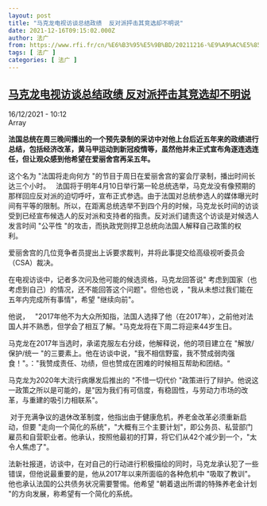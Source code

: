 ```yaml
---
layout: post
title: "马克龙电视访谈总结政绩  反对派抨击其竞选却不明说"
date: 2021-12-16T09:15:02.000Z
author: 法广
from: https://www.rfi.fr/cn/%E6%B3%95%E5%9B%BD/20211216-%E9%A9%AC%E5%85%8B%E9%BE%99%E7%94%B5%E8%A7%86%E8%AE%BF%E8%B0%88%E6%80%BB%E7%BB%93%E6%94%BF%E7%BB%A9-%E5%8F%8D%E5%AF%B9%E6%B4%BE%E6%8A%A8%E5%87%BB%E5%85%B6%E7%AB%9E%E9%80%89
tags: [ 法广 ]
categories: [ 法广 ]
---
```

<!--1639646102000-->
[马克龙电视访谈总结政绩  反对派抨击其竞选却不明说](https://www.rfi.fr/cn/%E6%B3%95%E5%9B%BD/20211216-%E9%A9%AC%E5%85%8B%E9%BE%99%E7%94%B5%E8%A7%86%E8%AE%BF%E8%B0%88%E6%80%BB%E7%BB%93%E6%94%BF%E7%BB%A9-%E5%8F%8D%E5%AF%B9%E6%B4%BE%E6%8A%A8%E5%87%BB%E5%85%B6%E7%AB%9E%E9%80%89)
------

<div>
<div>16/12/2021 - 10:12</div>Array<p><strong>                    法国总统在周三晚间播出的一个预先录制的采访中对他上台后近五年来的政绩进行总结，包括经济改革，黄马甲运动到新冠疫情等，虽然他并未正式宣布角逐连选连任，但让观众感到他希望在爱丽舍宫再呆五年。                </strong></p><div >                    <p>这个名为 "法国将走向何方 "的节目于周日在爱丽舍宫的宴会厅录制，播出时间长达三个小时。   法国将于明年4月10日举行第一轮总统选举，马克龙没有像预期的那样回应反对派的迫切呼吁，宣布正式参选。由于法国对总统参选人的媒体曝光时间有平等的限制。所以，在距离总统选举不到四个月的时候，马克龙长时间的访谈受到已经宣布候选人的反对派和支持者的指责。反对派们谴责这个访谈是对候选人发言时间 "公平性 "的攻击，而执政党则捍卫总统向法国人解释自己政策的权利。  </p><p>爱丽舍宫的几位竞争者员提出上诉要求裁判，并将此事提交给高级视听委员会（CSA）裁决。</p><p>在电视访谈中，记者多次问及他可能的候选资格，马克龙回答说" 考虑到国家（也考虑到自己）的情况，还不能回答这个问题"。但他也说 ，"我从未想过我们能在五年内完成所有事情"，希望 "继续向前"。</p><p>他说，   "2017年他不为大众所知指，法国人选择了他（在2017年），之前他对法国人并不熟悉，但学会了相互了解。"马克龙将在下周二将迎来44岁生日。</p><p>马克龙在2017年当选时，承诺克服左右分歧，他解释说，他的项目建立在 "解放/保护/统一 "的三要素上。他在访谈中说，"我不相信野蛮，我不赞成弱肉强食！"。："我赞成责任、功绩，但也赞成在困难的时候相互帮助和团结。“</p><p>马克龙为2020年大流行病爆发后推出的 "不惜一切代价 "政策进行了辩护。他说这一政策之所以是可能的，是"因为我们有可信度，有稳固性，与劳动力市场的改革，与重建的吸引力相联系"。</p><p> 对于充满争议的退休改革制度，他指出由于健康危机，养老金改革必须重新启动，但要 "走向一个简化的系统"，"大概有三个主要计划"，即公务员、私营部门雇员和自营职业者。他承认，按照他最初的打算，将它们从42个减少到一个，"太令人焦虑了"。</p><p>法新社报道，访谈中，在对自己的行动进行积极描绘的同时，马克龙承认犯了一些错误，但他说最重要的是，他从2017年以来所面临的各种危机中 "吸取了教训"。他也承认法国的公共债务状况需要警惕。他希望 "朝着退出所谓的特殊养老金计划 "的方向发展，称希望有一个简化的系统。</p>                                            <div data-selfpromo-newsletter>    </div>    <div data-selfpromo-app>    </div>                </div>
</div>
